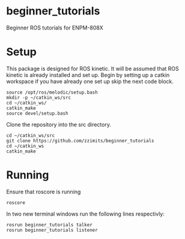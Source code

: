 # beginner_tutorials
Beginner ROS tutorials for ENPM-808X

# Setup

This package is designed for ROS kinetic. It will be assumed that ROS kinetic is already installed and set up. Begin by setting up a catkin workspace if you have already one set up skip the next code block.
```
source /opt/ros/melodic/setup.bash
mkdir -p ~/catkin_ws/src
cd ~/catkin_ws/
catkin_make
source devel/setup.bash

```
Clone the repository into the src directory.

```
cd ~/catkin_ws/src
git clone https://github.com/zzimits/beginner_tutorials
cd ~/catkin_ws
catkin_make

```
# Running

Ensure that roscore is running

````
roscore

````
In two new terminal windows run the following lines respectivly:
```
rosrun beginner_tutorials talker
rosrun beginner_tutorials listener

```
